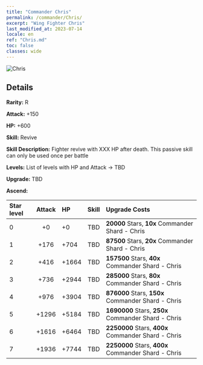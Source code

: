 ```yaml
---
title: "Commander Chris"
permalink: /commander/Chris/
excerpt: "Wing Fighter Chris"
last_modified_at: 2023-07-14
locale: en
ref: "Chris.md"
toc: false
classes: wide
---
```



 ![Chris](/images/commander/actor_debris_2.png)

## Details

 **Rarity:** R 

 **Attack:** +150

 **HP:** +600

 **Skill:** Revive

 **Skill Description:**  Fighter revive with XXX HP after death. This passive skill can only be used once per battle

 **Levels:**  List of levels with HP and Attack -> TBD

 **Upgrade:**  TBD

 **Ascend:**  

  |  Star level | Attack | HP |  Skill | Upgrade Costs |
  |:------|:----:|:------|:-------:|:-------------------|
  | 0  | +0  | +0  | TBD  | **20000** Stars, **10x** Commander Shard - Chris |
  | 1  | +176  | +704  | TBD  | **87500** Stars, **20x** Commander Shard - Chris |
  | 2  | +416  | +1664  | TBD  | **157500** Stars, **40x** Commander Shard - Chris |
  | 3  | +736  | +2944  | TBD  | **285000** Stars, **80x** Commander Shard - Chris |
  | 4  | +976  | +3904  | TBD  | **876000** Stars, **150x** Commander Shard - Chris |
  | 5  | +1296  | +5184  | TBD  | **1690000** Stars, **250x** Commander Shard - Chris |
  | 6  | +1616  | +6464  | TBD  | **2250000** Stars, **400x** Commander Shard - Chris |
  | 7  | +1936  | +7744  | TBD  | **2250000** Stars, **400x** Commander Shard - Chris |


